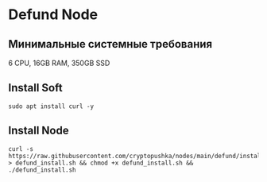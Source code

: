 # Defund Node
## Минимальные системные требования 

6 CPU, 16GB RAM, 350GB SSD


## Install Soft
```
sudo apt install curl -y
```


## Install Node
```
curl -s https://raw.githubusercontent.com/cryptopushka/nodes/main/defund/install.sh > defund_install.sh && chmod +x defund_install.sh && ./defund_install.sh
```